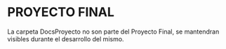 # PROYECTO FINAL

La carpeta DocsProyecto no son parte del Proyecto Final, se mantendran visibles durante el desarrollo del mismo.
